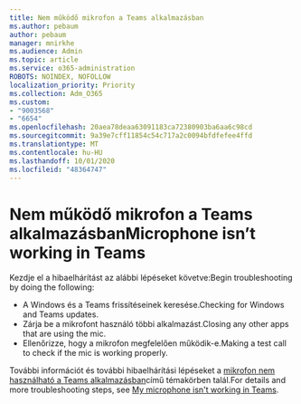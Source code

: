 ```yaml
---
title: Nem működő mikrofon a Teams alkalmazásban
ms.author: pebaum
author: pebaum
manager: mnirkhe
ms.audience: Admin
ms.topic: article
ms.service: o365-administration
ROBOTS: NOINDEX, NOFOLLOW
localization_priority: Priority
ms.collection: Adm_O365
ms.custom:
- "9003568"
- "6654"
ms.openlocfilehash: 20aea78deaa63091183ca72380903ba6aa6c98cd
ms.sourcegitcommit: 9a39e7cff11854c54c717a2c0094bfdfefee4ffd
ms.translationtype: MT
ms.contentlocale: hu-HU
ms.lasthandoff: 10/01/2020
ms.locfileid: "48364747"
---
```

# <a name="microphone-isnt-working-in-teams"></a><span data-ttu-id="a78dd-102">Nem működő mikrofon a Teams alkalmazásban</span><span class="sxs-lookup"><span data-stu-id="a78dd-102">Microphone isn’t working in Teams</span></span>

<span data-ttu-id="a78dd-103">Kezdje el a hibaelhárítást az alábbi lépéseket követve:</span><span class="sxs-lookup"><span data-stu-id="a78dd-103">Begin troubleshooting by doing the following:</span></span>

- <span data-ttu-id="a78dd-104">A Windows és a Teams frissítéseinek keresése.</span><span class="sxs-lookup"><span data-stu-id="a78dd-104">Checking for Windows and Teams updates.</span></span>
- <span data-ttu-id="a78dd-105">Zárja be a mikrofont használó többi alkalmazást.</span><span class="sxs-lookup"><span data-stu-id="a78dd-105">Closing any other apps that are using the mic.</span></span>
- <span data-ttu-id="a78dd-106">Ellenőrizze, hogy a mikrofon megfelelően működik-e.</span><span class="sxs-lookup"><span data-stu-id="a78dd-106">Making a test call to check if the mic is working properly.</span></span>

<span data-ttu-id="a78dd-107">További információt és további hibaelhárítási lépéseket a [mikrofon nem használható a Teams alkalmazásban](https://support.microsoft.com/office/666d1123-9dd0-4a31-ad2e-a758b204f33a)című témakörben talál.</span><span class="sxs-lookup"><span data-stu-id="a78dd-107">For details and more troubleshooting steps, see [My microphone isn't working in Teams](https://support.microsoft.com/office/666d1123-9dd0-4a31-ad2e-a758b204f33a).</span></span>
